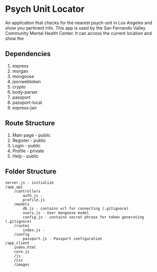 # Psych Unit Locator

An application that checks for the nearest psych unit in Los Angeles and show you pertinent info. This app is used by the San Fernando Valley Community Mental Health Center. It can access the current location and show the 

## Dependencies

1. express
2. morgan
3. mongoose
4. jsonwebtoken
5. crypto
6. body-parser
7. passport
8. passport-local
9. express-jwt

## Route Structure
1. Main page - public
2. Register - public
3. Login - public
4. Profile - private
5. Help - public

## Folder Structure
```
server.js - initialize
/app_api
	/controllers
		auth.js - 
		profile.js
	/models
		db.js - contains url for connecting (.gitignore)
		users.js - User mongoose model
		config.js - contains secret phrase for token generating (.gitignore)
	/routes
		index.js -
	/config
		passport.js - Passport configuration
/app_client
	index.html
	core.js
	/js
	/css
	/images


```